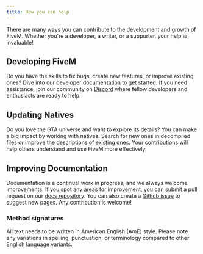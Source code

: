 ```yaml
---
title: How you can help
---
```


There are many ways you can contribute to the development and growth of FiveM. Whether you're a developer, a writer, or a supporter, your help is invaluable!

## Developing FiveM

Do you have the skills to fix bugs, create new features, or improve existing ones? Dive into our [developer documentation][developer-docs] to get started. If you need assistance, join our community on [Discord][discord] where fellow developers and enthusiasts are ready to help.

## Updating Natives

Do you love the GTA universe and want to explore its details? You can make a big impact by working with natives. Search for new ones in decompiled files or improve the descriptions of existing ones. Your contributions will help others understand and use FiveM more effectively.

## Improving Documentation

Documentation is a continual work in progress, and we always welcome improvements. If you spot any areas for improvement, you can submit a pull request on our [docs repository][docs-rep]. You can also create a [Github issue][docs-issues] to suggest new pages. Any contribution is welcome!

### Method signatures
All text needs to be written in American English (AmE) style. Please note any variations in spelling, punctuation, or terminology compared to other English language variants.

[developer-docs]: /docs/developers
[discord]: https://discord.gg/fivem
[docs-rep]: https://github.com/citizenfx/fivem-docs
[docs-issues]: https://github.com/citizenfx/fivem-docs/issues
